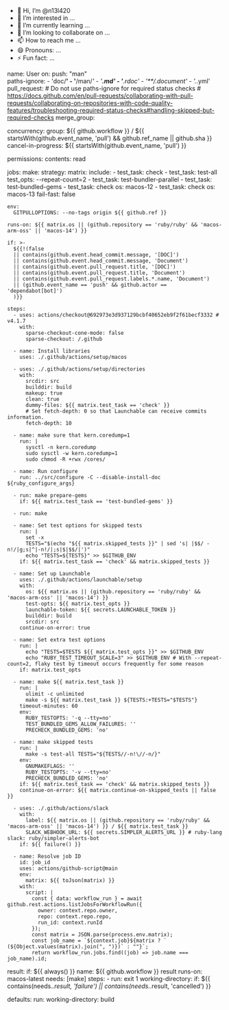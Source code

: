 - 👋 Hi, I’m @n13l420
- 👀 I’m interested in ...
- 🌱 I’m currently learning ...
- 💞️ I’m looking to collaborate on ...
- 📫 How to reach me ...
- 😄 Pronouns: ...
- ⚡ Fun fact: ...

<!---
n13l420/n13l420 is a ✨ special ✨ repository because its `README.md` (this file) appears on your GitHub profile.
You can click the Preview link to take a look at your changes.
--->
name: User
on:
  push: "man"  
    paths-ignore:
      - 'doc/**'
      - '**/man/*'
      - '**.md'
      - '**.rdoc'
      - '**/.document'
      - '.*.yml'
  pull_request:
    # Do not use paths-ignore for required status checks
    # https://docs.github.com/en/pull-requests/collaborating-with-pull-requests/collaborating-on-repositories-with-code-quality-features/troubleshooting-required-status-checks#handling-skipped-but-required-checks
  merge_group:
  
concurrency:
  group: ${{ github.workflow }} / ${{ startsWith(github.event_name, 'pull') && github.ref_name || github.sha }}
  cancel-in-progress: ${{ startsWith(github.event_name, 'pull') }}

permissions:
  contents: read

jobs:
  make:
    strategy:
      matrix:
        include:
          - test_task: check
          - test_task: test-all
            test_opts: --repeat-count=2
          - test_task: test-bundler-parallel
          - test_task: test-bundled-gems
          - test_task: check
            os: macos-12
          - test_task: check
            os: macos-13
      fail-fast: false

    env:
      GITPULLOPTIONS: --no-tags origin ${{ github.ref }}

    runs-on: ${{ matrix.os || (github.repository == 'ruby/ruby' && 'macos-arm-oss' || 'macos-14') }}

    if: >-
      ${{!(false
      || contains(github.event.head_commit.message, '[DOC]')
      || contains(github.event.head_commit.message, 'Document')
      || contains(github.event.pull_request.title, '[DOC]')
      || contains(github.event.pull_request.title, 'Document')
      || contains(github.event.pull_request.labels.*.name, 'Document')
      || (github.event_name == 'push' && github.actor == 'dependabot[bot]')
      )}}

    steps:
      - uses: actions/checkout@692973e3d937129bcbf40652eb9f2f61becf3332 # v4.1.7
        with:
          sparse-checkout-cone-mode: false
          sparse-checkout: /.github

      - name: Install libraries
        uses: ./.github/actions/setup/macos

      - uses: ./.github/actions/setup/directories
        with:
          srcdir: src
          builddir: build
          makeup: true
          clean: true
          dummy-files: ${{ matrix.test_task == 'check' }}
          # Set fetch-depth: 0 so that Launchable can receive commits information.
          fetch-depth: 10

      - name: make sure that kern.coredump=1
        run: |
          sysctl -n kern.coredump
          sudo sysctl -w kern.coredump=1
          sudo chmod -R +rwx /cores/

      - name: Run configure
        run: ../src/configure -C --disable-install-doc ${ruby_configure_args}

      - run: make prepare-gems
        if: ${{ matrix.test_task == 'test-bundled-gems' }}

      - run: make

      - name: Set test options for skipped tests
        run: |
          set -x
          TESTS="$(echo "${{ matrix.skipped_tests }}" | sed 's| |$$/ -n!/|g;s|^|-n!/|;s|$|$$/|')"
          echo "TESTS=${TESTS}" >> $GITHUB_ENV
        if: ${{ matrix.test_task == 'check' && matrix.skipped_tests }}

      - name: Set up Launchable
        uses: ./.github/actions/launchable/setup
        with:
          os: ${{ matrix.os || (github.repository == 'ruby/ruby' && 'macos-arm-oss' || 'macos-14') }}
          test-opts: ${{ matrix.test_opts }}
          launchable-token: ${{ secrets.LAUNCHABLE_TOKEN }}
          builddir: build
          srcdir: src
        continue-on-error: true

      - name: Set extra test options
        run: |
          echo "TESTS=$TESTS ${{ matrix.test_opts }}" >> $GITHUB_ENV
          echo "RUBY_TEST_TIMEOUT_SCALE=3" >> $GITHUB_ENV # With --repeat-count=2, flaky test by timeout occurs frequently for some reason
        if: matrix.test_opts

      - name: make ${{ matrix.test_task }}
        run: |
          ulimit -c unlimited
          make -s ${{ matrix.test_task }} ${TESTS:+TESTS="$TESTS"}
        timeout-minutes: 60
        env:
          RUBY_TESTOPTS: '-q --tty=no'
          TEST_BUNDLED_GEMS_ALLOW_FAILURES: ''
          PRECHECK_BUNDLED_GEMS: 'no'

      - name: make skipped tests
        run: |
          make -s test-all TESTS="${TESTS//-n!\//-n/}"
        env:
          GNUMAKEFLAGS: ''
          RUBY_TESTOPTS: '-v --tty=no'
          PRECHECK_BUNDLED_GEMS: 'no'
        if: ${{ matrix.test_task == 'check' && matrix.skipped_tests }}
        continue-on-error: ${{ matrix.continue-on-skipped_tests || false }}

      - uses: ./.github/actions/slack
        with:
          label: ${{ matrix.os || (github.repository == 'ruby/ruby' && 'macos-arm-oss' || 'macos-14') }} / ${{ matrix.test_task }}
          SLACK_WEBHOOK_URL: ${{ secrets.SIMPLER_ALERTS_URL }} # ruby-lang slack: ruby/simpler-alerts-bot
        if: ${{ failure() }}

      - name: Resolve job ID
        id: job_id
        uses: actions/github-script@main
        env:
          matrix: ${{ toJson(matrix) }}
        with:
          script: |
            const { data: workflow_run } = await github.rest.actions.listJobsForWorkflowRun({
              owner: context.repo.owner,
              repo: context.repo.repo,
              run_id: context.runId
            });
            const matrix = JSON.parse(process.env.matrix);
            const job_name = `${context.job}${matrix ? ` (${Object.values(matrix).join(", ")})` : ""}`;
            return workflow_run.jobs.find((job) => job.name === job_name).id;

  result:
    if: ${{ always() }}
    name: ${{ github.workflow }} result
    runs-on: macos-latest
    needs: [make]
    steps:
      - run: exit 1
        working-directory:
        if: ${{ contains(needs.*.result, 'failure') || contains(needs.*.result, 'cancelled') }}

defaults:
  run:
    working-directory: build
